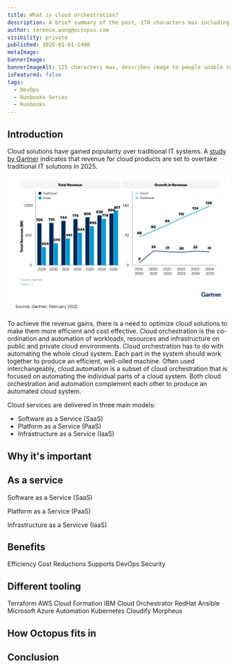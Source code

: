 ```yaml
---
title: What is cloud orchestration?
description: A brief summary of the post, 170 characters max including spaces.
author: terence.wong@octopus.com
visibility: private
published: 3020-01-01-1400
metaImage:
bannerImage:
bannerImageAlt: 125 characters max, describes image to people unable to see it.
isFeatured: false
tags:
  - DevOps
  - Runbooks Series
  - Runbooks
---
```


<!-- see https://github.com/OctopusDeploy/blog/blob/master/tags.txt for a comprehensive list of tags -->
## Introduction

Cloud solutions have gained popularity over traditional IT systems. A [study by Gartner](https://www.gartner.com/en/newsroom/press-releases/2022-02-09-gartner-says-more-than-half-of-enterprise-it-spending) indicates that revenue for cloud products are set to overtake traditional IT solutions in 2025.

![Gartner Cloud Adoption](gartner-cloud-adoption.png "width=500")

To achieve the revenue gains, there is a need to optimize cloud solutions to make them more efficient and cost effective. Cloud orchestration is the co-ordination and automation of workloads, resources and infrastructure on public and private cloud environments. Cloud orchestration has to do with automating the whole cloud system. Each part in the system should work together to produce an efficient, well-oiled machine. Often used interchangeably, cloud automation is a subset of cloud orchestration that is focused on automating the individual parts of a cloud system. Both cloud orchestration and automation complement each other to produce an automated cloud system.

Cloud services are delivered in three main models:

- Software as a Service (SaaS)
- Platform as a Service (PaaS)
- Infrastructure as a Service (IaaS)



## Why it's important



## As a service

Software as a Service (SaaS)

Platform as a Service (PaaS)

Infrastructure as a Servicve (IaaS)

## Benefits

Efficiency
Cost Reductions
Supports DevOps
Security

## Different tooling

Terraform
AWS Cloud Formation
IBM Cloud Orchestrator
RedHat Ansible
Microsoft Azure Automation
Kubernetes
Cloudify
Morpheus

## How Octopus fits in

## Conclusion
